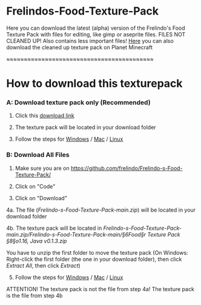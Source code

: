 # Frelindos-Food-Texture-Pack
 Here you can download the latest (alpha) version of the Frelindo's Food Texture Pack with files for editing, like gimp or aseprite files.
 FILES NOT CLEANED UP! Also contains less important files!
 [Here](https://www.planetminecraft.com/texture-pack/frelindo-s-food-texture-pack/) you can also download the cleaned up texture pack on Planet Minecraft
 
 ≈≈≈≈≈≈≈≈≈≈≈≈≈≈≈≈≈≈≈≈≈≈≈≈≈≈≈≈≈≈≈≈≈≈≈≈≈≈≈≈≈≈
 
# How to download this texturepack
 
### A: Download texture pack only (Recommended)

   1.  Click this [download link](https://github.com/frelindo/Frelindo-s-Food-Texture-Pack/blob/main/%C2%A76Food%C2%A7r%20Texture%20Pack%20%C2%A78%C2%A7o1.16,%20Java%20v0.1.3.zip?raw=true)
   
   2.  The texture pack will be located in your download folder
   
   3.  Follow the steps for [Windows](https://www.wikihow.com/Download-a-Texture-Pack-in-Minecraft#Installing-in-Windows) / [Mac](https://www.wikihow.com/Download-a-Texture-Pack-in-Minecraft#Installing-in-Mac-OS-X) / [Linux](https://www.wikihow.com/Download-a-Texture-Pack-in-Minecraft#Installing-in-Linux)
   

### B: Download All Files             
    
   1.  Make sure you are on 
   https://github.com/frelindo/Frelindo-s-Food-Texture-Pack/
   
   2.  Click on "Code"
   
   3.  Click on "Download"
   
   4a. The file (*Frelindo-s-Food-Texture-Pack-main.zip*) will be located in your download folder
   
   4b. The texture pack will be located in 
*Frelindo-s-Food-Texture-Pack-main.zip/Frelindo-s-Food-Texture-Pack-main/§6Food§r Texture Pack §8§o1.16, Java v0.1.3.zip*

   You have to unzip the first folder to move the texture pack 
          (On Windows: Right-click the first folder (the one in your download folder), then click _Extract All_, then click _Extract_)
            
   5.  Follow the steps for [Windows](https://www.wikihow.com/Download-a-Texture-Pack-in-Minecraft#Installing-in-Windows) / [Mac](https://www.wikihow.com/Download-a-Texture-Pack-in-Minecraft#Installing-in-Mac-OS-X) / [Linux](https://www.wikihow.com/Download-a-Texture-Pack-in-Minecraft#Installing-in-Linux)
   
   ATTENTION! The texture pack is not the file from step 4a! The texture pack is the file from step 4b

